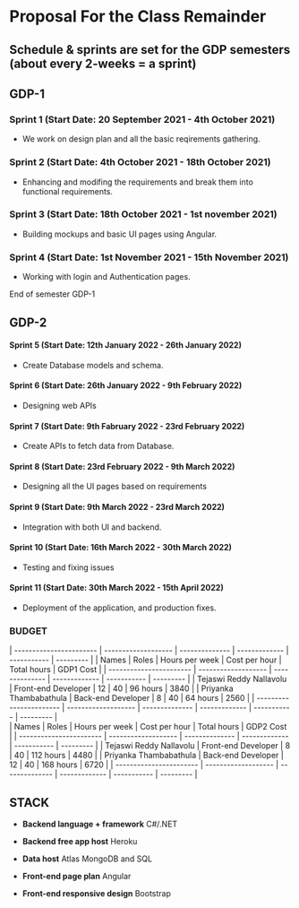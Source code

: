 # Proposal For the Class Remainder
## Schedule & sprints are set for the GDP semesters (about every 2-weeks = a sprint)

## GDP-1 

### Sprint 1  (Start Date: 20 September 2021 - 4th October 2021)
- We work on design plan and all the basic reqirements gathering. 

### Sprint 2  (Start Date: 4th October 2021 - 18th October 2021)
- Enhancing and modifing the requirements and break them into functional requirements.

### Sprint 3  (Start Date: 18th October 2021 - 1st november 2021)
- Building mockups and basic UI pages using Angular.

### Sprint 4  (Start Date: 1st November 2021 - 15th November 2021)
- Working with login and Authentication pages.

 End of semester GDP-1

## GDP-2 

 #### Sprint 5  (Start Date: 12th January 2022 - 26th January 2022)
 - Create Database models and schema.

 #### Sprint 6  (Start Date: 26th January 2022 - 9th February 2022)
 - Designing web APIs

 #### Sprint 7  (Start Date: 9th Fabruary 2022 - 23rd February 2022)
 - Create APIs to fetch data from Database.

 #### Sprint 8  (Start Date: 23rd February 2022 - 9th March 2022)
 - Designing all the UI pages based on requirements

 #### Sprint 9  (Start Date: 9th March 2022 - 23rd March 2022)
 - Integration with both UI and backend.

 #### Sprint 10  (Start Date: 16th March 2022 - 30th March 2022)
 - Testing and fixing issues

 #### Sprint 11  (Start Date: 30th March 2022 - 15th April 2022)
 - Deployment of the application, and production fixes.

### BUDGET

| ----------------------- | ------------------- | -------------- | ------------- | ----------- | --------- |
| Names                   | Roles               | Hours per week | Cost per hour | Total hours | GDP1 Cost |
| ----------------------- | ------------------- | -------------- | ------------- | ----------- | --------- |
| Tejaswi Reddy Nallavolu | Front-end Developer | 12             | 40            | 96 hours    | 3840      |
| Priyanka Thambabathula  | Back-end Developer  | 8              | 40            | 64 hours    | 2560      |
| ----------------------- | ------------------- | -------------- | ------------- | ----------- | --------- |                
| Names                   | Roles               | Hours per week | Cost per hour | Total hours | GDP2 Cost |
| ----------------------- | ------------------- | -------------- | ------------- | ----------- | --------- |
| Tejaswi Reddy Nallavolu | Front-end Developer | 8              | 40            | 112 hours   | 4480      |
| Priyanka Thambabathula  | Back-end Developer  | 12             | 40            | 168 hours   | 6720      |
| ----------------------- | ------------------- | -------------- | ------------- | ----------- | --------- |

## STACK

- **Backend language + framework** C#/.NET

- **Backend free app host** Heroku 

- **Data host** Atlas MongoDB and SQL

- **Front-end page plan** Angular

- **Front-end responsive design** Bootstrap
